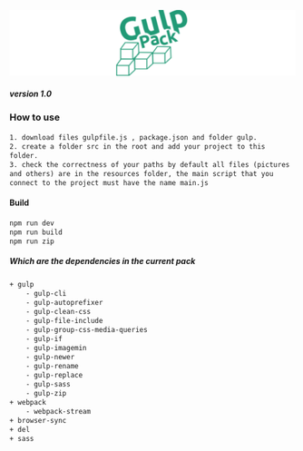 ![img](https://raw.githubusercontent.com/papchenko/gulp-pack/0feb4c69fe52bd7c3c28352c5aee09168d8b75ca/gulp-logo.svg)
##### version 1.0

### How to use
```
1. download files gulpfile.js , package.json and folder gulp.
2. create a folder src in the root and add your project to this folder.
3. check the correctness of your paths by default all files (pictures and others) are in the resources folder, the main script that you connect to the project must have the name main.js
```

#### Build
```
npm run dev
npm run build
npm run zip
```

##### Which are the **dependencies** in the current **pack**
```
+ gulp
    - gulp-cli
    - gulp-autoprefixer
    - gulp-clean-css
    - gulp-file-include
    - gulp-group-css-media-queries
    - gulp-if
    - gulp-imagemin
    - gulp-newer
    - gulp-rename
    - gulp-replace
    - gulp-sass
    - gulp-zip
+ webpack
    - webpack-stream
+ browser-sync
+ del
+ sass
```




